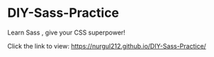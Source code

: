 # DIY-Sass-Practice
Learn Sass , give your CSS superpower!

Click the link to view: https://nurgul212.github.io/DIY-Sass-Practice/
